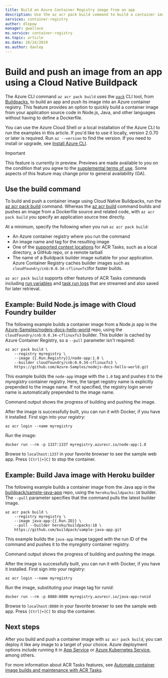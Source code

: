 ```yaml
---
title: Build an Azure Container Registry image from an app
description: Use the az acr pack build command to build a container image from an app and push to Azure Container Registry, without using a Dockerfile.
services: container-registry
author: dlepow
manager: gwallace
ms.service: container-registry
ms.topic: article
ms.date: 10/24/2019
ms.author: danlep
---
```


# Build and push an image from an app using a Cloud Native Buildpack

The Azure CLI command `az acr pack build` uses the [`pack`](https://github.com/buildpack/pack) CLI tool, from [Buildpacks](https://buildpacks.io/), to build an app and push its image into an Azure container registry. This feature provides an option to quickly build a container image from your application source code in Node.js, Java, and other languages without having to define a Dockerfile.

You can use the Azure Cloud Shell or a local installation of the Azure CLI to run the examples in this article. If you'd like to use it locally, version 2.0.70 or later is required. Run `az --version` to find the version. If you need to install or upgrade, see [Install Azure CLI][azure-cli-install].

> [!IMPORTANT]
> This feature is currently in preview. Previews are made available to you on the condition that you agree to the [supplemental terms of use][terms-of-use]. Some aspects of this feature may change prior to general availability (GA).

## Use the build command

To build and push a container image using Cloud Native Buildpacks, run the [az acr pack build][az-acr-pack-build] command. Whereas the [az acr build][az-acr-build] command builds and pushes an image from a Dockerfile source and related code, with `az acr pack build` you specify an application source tree directly.

At a minimum, specify the following when you run `az acr pack build`:

* An Azure container registry where you run the command
* An image name and tag for the resulting image
* One of the [supported context locations](container-registry-tasks-overview.md#context-locations) for ACR Tasks, such as a local directory, a GitHub repo, or a remote tarball
* The name of a Buildpack builder image suitable for your application. Azure Container Registry caches builder images such as `cloudfoundry/cnb:0.0.34-cflinuxfs3`for faster builds.  

`az acr pack build` supports other features of ACR Tasks commands including [run variables](container-registry-tasks-reference-yaml.md#run-variables) and [task run logs](container-registry-tasks-overview.md#view-task-logs) that are streamed and also saved for later retrieval.

## Example: Build Node.js image with Cloud Foundry builder

The following example builds a container image from a Node.js app in the [Azure-Samples/nodejs-docs-hello-world](https://github.com/Azure-Samples/nodejs-docs-hello-world) repo, using the `cloudfoundry/cnb:0.0.34-cflinuxfs3` builder. This builder is cached by Azure Container Registry, so a `--pull` parameter isn't required:

```azurecli
az acr pack build \
    --registry myregistry \
    --image {{.Run.Registry}}/node-app:1.0 \
    --builder cloudfoundry/cnb:0.0.34-cflinuxfs3 \
    https://github.com/Azure-Samples/nodejs-docs-hello-world.git
```

This example builds the `node-app` image with the `1.0` tag and pushes it to the *myregistry* container registry. Here, the target registry name is explicitly prepended to the image name. If not specified, the registry login server name is automatically prepended to the image name.

Command output shows the progress of building and pushing the image. 

After the image is successfully built, you can run it with Docker, if you have it installed. First sign into your registry:

```azurecli
az acr login --name myregistry
```

Run the image:

```console
docker run --rm -p 1337:1337 myregistry.azurecr.io/node-app:1.0
```

Browse to `localhost:1337` in your favorite browser to see the sample web app. Press `[Ctrl]+[C]` to stop the container.

## Example: Build Java image with Heroku builder

The following example builds a container image from the Java app in the [buildpack/sample-java-app](https://github.com/buildpack/sample-java-app) repo, using the `heroku/buildpacks:18` builder. The `--pull` parameter specifies that the command pulls the latest builder image. 

```azurecli
az acr pack build \
    --registry myregistry \
    --image java-app:{{.Run.ID}} \
    --pull --builder heroku/buildpacks:18 \
    https://github.com/buildpack/sample-java-app.git
```

This example builds the `java-app` image tagged with the run ID of the command and pushes it to the *myregistry* container registry.

Command output shows the progress of building and pushing the image. 

After the image is successfully built, you can run it with Docker, if you have it installed. First sign into your registry:

```azurecli
az acr login --name myregistry
```

Run the image, substituting your image tag for *runid*:

```console
docker run --rm -p 8080:8080 myregistry.azurecr.io/java-app:runid
```

Browse to `localhost:8080` in your favorite browser to see the sample web app. Press `[Ctrl]+[C]` to stop the container.


## Next steps

After you build and push a container image with `az acr pack build`, you can deploy it like any image to a target of your choice. Azure deployment options include running it in [App Service](../app-service/containers/tutorial-custom-docker-image.md) or [Azure Kubernetes Service](../aks/tutorial-kubernetes-deploy-cluster.md), among others.

For more information about ACR Tasks features, see [Automate container image builds and maintenance with ACR Tasks](container-registry-tasks-overview.md).


<!-- LINKS - External -->
[terms-of-use]: https://azure.microsoft.com/support/legal/preview-supplemental-terms/

<!-- LINKS - Internal -->
[azure-cli-install]: /cli/azure/install-azure-cli
[az-acr-build]: /cli/azure/acr/task
[az-acr-pack-build]: /cli/azure/acr/pack#az-acr-pack-build

